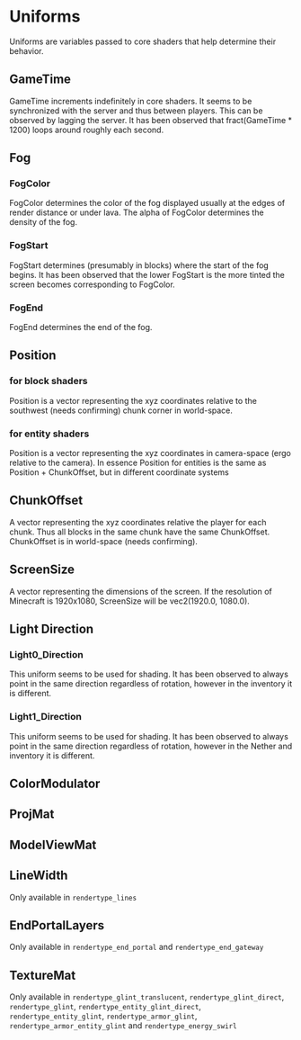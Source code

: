 # Uniforms
Uniforms are variables passed to core shaders that help determine their behavior.

## GameTime
GameTime increments indefinitely in core shaders. It seems to be synchronized with the server and thus between players. This can be observed by lagging the server. It has been observed that fract(GameTime * 1200) loops around roughly each second.

## Fog
### FogColor
FogColor determines the color of the fog displayed usually at the edges of render distance or under lava. The alpha of FogColor determines the density of the fog.

### FogStart
FogStart determines (presumably in blocks) where the start of the fog begins. It has been observed that the lower FogStart is the more tinted the screen becomes corresponding to FogColor.

### FogEnd
FogEnd determines the end of the fog.

## Position
### for block shaders
Position is a vector representing the xyz coordinates relative to the southwest (needs confirming) chunk corner in world-space.

### for entity shaders
Position is a vector representing the xyz coordinates in camera-space (ergo relative to the camera). In essence Position for entities is the same as Position + ChunkOffset, but in different coordinate systems

## ChunkOffset
A vector representing the xyz coordinates relative the player for each chunk. Thus all blocks in the same chunk have the same ChunkOffset. ChunkOffset is in world-space (needs confirming).

## ScreenSize
A vector representing the dimensions of the screen. If the resolution of Minecraft is 1920x1080, ScreenSize will be vec2(1920.0, 1080.0).

## Light Direction
### Light0_Direction
This uniform seems to be used for shading. It has been observed to always point in the same direction regardless of rotation, however in the inventory it is different.

### Light1_Direction
This uniform seems to be used for shading. It has been observed to always point in the same direction regardless of rotation, however in the Nether and inventory it is different.

## ColorModulator

## ProjMat

## ModelViewMat

## LineWidth
Only available in `rendertype_lines`

## EndPortalLayers
Only available in `rendertype_end_portal` and `rendertype_end_gateway`

## TextureMat
Only available in `rendertype_glint_translucent`, `rendertype_glint_direct`, `rendertype_glint`, `rendertype_entity_glint_direct`, `rendertype_entity_glint`, `rendertype_armor_glint`, `rendertype_armor_entity_glint` and `rendertype_energy_swirl`
